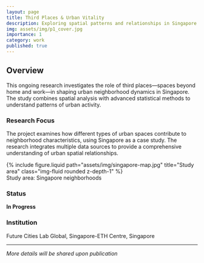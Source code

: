 ```yaml
---
layout: page
title: Third Places & Urban Vitality
description: Exploring spatial patterns and relationships in Singapore's urban neighborhoods
img: assets/img/p1_cover.jpg
importance: 1
category: work
published: true
---
```


## Overview

This ongoing research investigates the role of third places—spaces beyond home and work—in shaping urban neighborhood dynamics in Singapore. The study combines spatial analysis with advanced statistical methods to understand patterns of urban activity.

### Research Focus

The project examines how different types of urban spaces contribute to neighborhood characteristics, using Singapore as a case study. The research integrates multiple data sources to provide a comprehensive understanding of urban spatial relationships.

<div class="row mt-3">
    <div class="col-sm mt-3 mt-md-0">
        {% include figure.liquid path="assets/img/singapore-map.jpg" title="Study area" class="img-fluid rounded z-depth-1" %}
    </div>
</div>
<div class="caption">
    Study area: Singapore neighborhoods
</div>

### Status

**In Progress**

### Institution

Future Cities Lab Global, Singapore-ETH Centre, Singapore

---

*More details will be shared upon publication*
